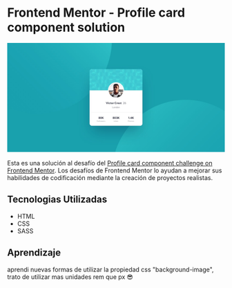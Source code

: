 # Frontend Mentor - Profile card component solution

![img](https://github.com/fernando5498/Profile-card-component/blob/main/design/desktop-design.jpg)

Esta es una solución al desafío del [Profile card component challenge on Frontend Mentor](https://www.frontendmentor.io/solutions/tarjeta-de-perfil-con-csssass-ZfGK0Tkia-). Los desafíos de Frontend Mentor lo ayudan a mejorar sus habilidades de codificación mediante la creación de proyectos realistas. 

## Tecnologias Utilizadas
- HTML
- CSS
- SASS
## Aprendizaje
aprendi nuevas formas de utilizar la propiedad css "background-image", trato de utilizar mas unidades rem que px 😎
 


